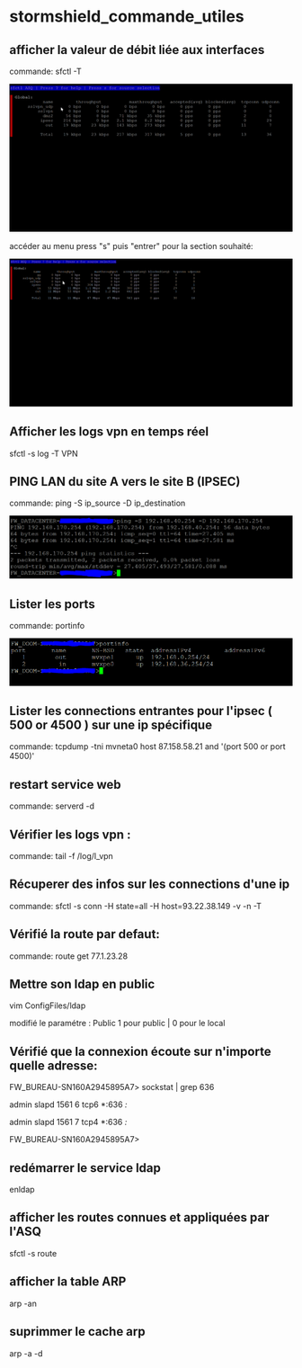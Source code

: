 # stormshield_commande_utiles

## afficher la valeur de débit liée aux interfaces

commande: sfctl -T

![sfctl](https://github.com/DoSec-hash/stormshield-commande-utile/blob/master/gifs/ez.gif)

accéder au menu press "s" puis  "entrer" pour la section souhaité:

![menu](https://github.com/DoSec-hash/stormshield-commande-utile/blob/master/gifs/menu.gif)

## Afficher les logs vpn en temps réel

sfctl -s log -T VPN

##  PING LAN du site A vers le site B (IPSEC)

commande: ping -S ip_source -D ip_destination

![ping](https://github.com/DoSec-hash/stormshield-commande-utile/blob/master/gifs/ping_ipsec.PNG)

##  Lister les ports

commande: portinfo

![portinfo](https://github.com/DoSec-hash/stormshield-commande-utile/blob/master/gifs/portinfo.PNG)

## Lister les connections entrantes pour l'ipsec ( 500 or 4500 ) sur une ip spécifique

commande: tcpdump -tni mvneta0 host 87.158.58.21 and '(port 500 or port 4500)'


## restart service web 

commande: serverd -d

## Vérifier les logs vpn :

commande: tail -f /log/l_vpn

## Récuperer des infos sur les connections d'une ip 

commande: sfctl -s conn -H state=all -H host=93.22.38.149 -v -n -T

## Vérifié la route par defaut:

commande:  route get 77.1.23.28

## Mettre son ldap en public

 vim ConfigFiles/ldap
 
 modifié le paramétre : Public    1 pour public | 0 pour le local


## Vérifié que la connexion écoute sur n'importe quelle adresse:

FW_BUREAU-SN160A2945895A7> sockstat | grep 636

admin    slapd      1561  6  tcp6   *:636                 *:*

admin    slapd      1561  7  tcp4   *:636                 *:*

FW_BUREAU-SN160A2945895A7>

## redémarrer le service ldap

enldap

## afficher les routes connues et appliquées par l'ASQ

sfctl -s route

##  afficher la table ARP

arp -an

## suprimmer le cache arp

arp -a -d




